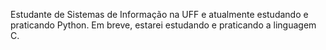Estudante de Sistemas de Informação na UFF e atualmente estudando e praticando Python. Em breve, estarei estudando e praticando a linguagem C.
